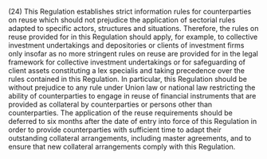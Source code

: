 (24) This Regulation establishes strict information rules for counterparties on reuse which should not prejudice the application of sectorial rules adapted to specific actors, structures and situations. Therefore, the rules on reuse provided for in this Regulation should apply, for example, to collective investment undertakings and depositories or clients of investment firms only insofar as no more stringent rules on reuse are provided for in the legal framework for collective investment undertakings or for safeguarding of client assets constituting a lex specialis and taking precedence over the rules contained in this Regulation. In particular, this Regulation should be without prejudice to any rule under Union law or national law restricting the ability of counterparties to engage in reuse of financial instruments that are provided as collateral by counterparties or persons other than counterparties. The application of the reuse requirements should be deferred to six months after the date of entry into force of this Regulation in order to provide counterparties with sufficient time to adapt their outstanding collateral arrangements, including master agreements, and to ensure that new collateral arrangements comply with this Regulation.